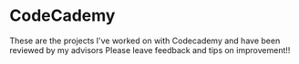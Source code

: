 # CodeCademy
These are the projects I've worked on with Codecademy and have been reviewed by my advisors
Please leave feedback and tips on improvement!!
